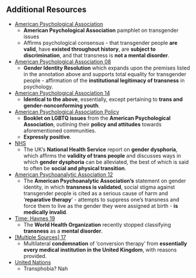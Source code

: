## Additional Resources

*   [American Psychological Association](https://www.apa.org/topics/lgbt/transgender)
    *   **American Psychological Association** pamphlet on transgender issues
    *   Affirms psychological consensus - that transgender people **are valid**, have **existed throughout history**, are **subject to discrimination**, and that transness is **not a mental disorder**.
*   [American Psychological Association 08](https://www.apa.org/about/policy/resolution-gender-identity.pdf)
    *   **Gender Identity Resolution** which expands upon the premises listed in the annotation above and supports total equality for transgender people - affirmation of the **institutional legitimacy of transness** in psychology.
*   [American Psychological Association 14](https://www.apa.org/about/policy/orientation-diversity)
    *   **Identical to the above**, essentially, except pertaining to **trans and gender-nonconforming youth**.
*   [American Psychological Association Policy](https://www.apa.org/about/policy/booklet.pdf)
    *   **Booklet on LGBTQ issues** from the **American Psychological Association**, outlining their **policy and attitudes** towards aforementioned communities.
    *   **Expressly positive**.
*   [NHS](https://www.nhs.uk/conditions/gender-dysphoria/)
    *   The UK’s **National Health Service** report on **gender dysphoria**, which affirms the **validity of trans people** and discusses ways in which **gender dysphoria** can be alleviated, the best of which is said to often be **social and physical transition**.
*   [American Psychoanalytic Association 12](http://www.apsa.org/content/2012-position-statement-attempts-change-sexual-orientation-gender-identity-or-gender)
    *   The **American Psychoanalytic Association’s** statement on gender identity, in which **transness is validated**, social stigma against transgender people is cited as a serious cause of harm and ‘**reparative therapy**’ - attempts to suppress one’s transness and force them to live as the gender they were assigned at birth - **is medically invalid**.
*   [Time: Haynes 19](https://time.com/5596845/world-health-organization-transgender-identity/)
    *   The **World Health Organization** recently stopped classifying **transness** as a **mental disorder**.
*   [[Multiple Sources] 17](https://www.babcp.com/files/About/Press/Memorandum-of-Understanding-on-Conversion-Therapy-in-the-UK.pdf)
    *   Multilateral **condemnation** of ‘conversion therapy’ from **essentially every medical institution in the United Kingdom**, with reasons provided.
*   [United Nations](https://www.unfe.org/about/)
    *   Transphobia? Nah
